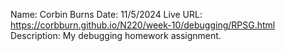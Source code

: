 Name: Corbin Burns
Date: 11/5/2024
Live URL: https://corbburn.github.io/N220/week-10/debugging/RPSG.html
Description:
My debugging homework assignment.
